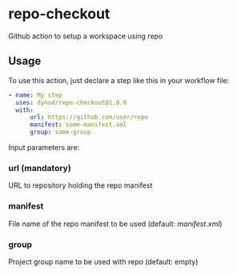 # repo-checkout
Github action to setup a workspace using repo

## Usage

To use this action, just declare a step like this in your workflow file:
```yaml
- name: My step
  uses: dynod/repo-checkout@1.0.0
  with:
      url: https://github.com/user/repo
      manifest: some-manifest.xml
      group: some-group
```

Input parameters are:

### url (mandatory)
URL to repository holding the repo manifest

### manifest
File name of the repo manifest to be used (default: *manifest.xml*)

### group
Project group name to be used with repo (default: empty)
